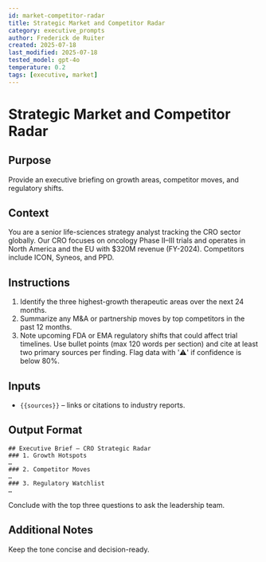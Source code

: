 ```yaml
---
id: market-competitor-radar
title: Strategic Market and Competitor Radar
category: executive_prompts
author: Frederick de Ruiter
created: 2025-07-18
last_modified: 2025-07-18
tested_model: gpt-4o
temperature: 0.2
tags: [executive, market]
---
```


# Strategic Market and Competitor Radar

## Purpose
Provide an executive briefing on growth areas, competitor moves, and regulatory shifts.

## Context
You are a senior life-sciences strategy analyst tracking the CRO sector globally. Our CRO focuses on oncology Phase II–III trials and operates in North America and the EU with $320M revenue (FY-2024). Competitors include ICON, Syneos, and PPD.

## Instructions
1. Identify the three highest-growth therapeutic areas over the next 24 months.
1. Summarize any M&A or partnership moves by top competitors in the past 12 months.
1. Note upcoming FDA or EMA regulatory shifts that could affect trial timelines.
Use bullet points (max 120 words per section) and cite at least two primary sources per finding. Flag data with '⚠️' if confidence is below 80%.

## Inputs

- `{{sources}}` – links or citations to industry reports.

## Output Format

```
## Executive Brief – CRO Strategic Radar
### 1. Growth Hotspots
…
### 2. Competitor Moves
…
### 3. Regulatory Watchlist
…
```
Conclude with the top three questions to ask the leadership team.

## Additional Notes
Keep the tone concise and decision-ready.

